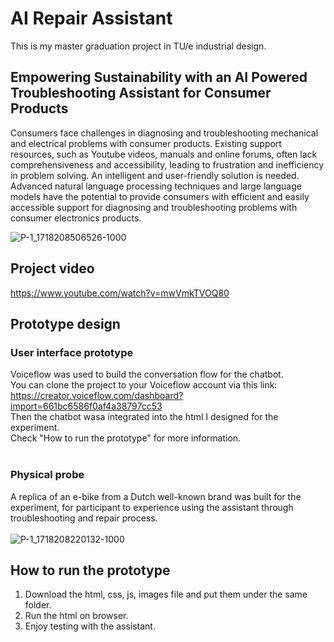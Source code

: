 # AI Repair Assistant
This is my master graduation project in TU/e industrial design.

## Empowering Sustainability with an AI Powered Troubleshooting Assistant for Consumer Products
Consumers face challenges in diagnosing and troubleshooting mechanical and electrical problems with consumer products. Existing support resources, such as Youtube videos, manuals and online forums, often lack comprehensiveness and accessibility, leading to frustration and inefficiency in problem solving. An intelligent and user-friendly solution is needed. Advanced natural language processing techniques and large language models have the potential to provide consumers with efficient and easily accessible support for diagnosing and troubleshooting problems with consumer electronics products.

![P-1_1718208506526-1000](https://github.com/Davidhuang616/ai_repair_assistant/assets/124699019/25211f40-aef9-4b40-adec-9ca22a9ce08d)

## Project video
https://www.youtube.com/watch?v=mwVmkTVOQ80

## Prototype design
### User interface prototype <br />
Voiceflow was used to build the conversation flow for the chatbot. <br />
You can clone the project to your Voiceflow account via this link: <br />
https://creator.voiceflow.com/dashboard?import=661bc6586f0af4a38797cc53 <br />
Then the chatbot wasa integrated into the html I designed for the experiment. <br />
Check "How to run the prototype" for more information. <br />
<br />
### Physical probe <br />
A replica of an e-bike from a Dutch well-known brand was built for the experiment, for participant to experience using the assistant through troubleshooting and repair process. <br />
<br />
![P-1_1718208220132-1000](https://github.com/Davidhuang616/ai_repair_assistant/assets/124699019/7633529c-c7f3-4de4-83ee-f3aaa6c23758)

## How to run the prototype
1. Download the html, css, js, images file and put them under the same folder.
2. Run the html on browser.
3. Enjoy testing with the assistant.

